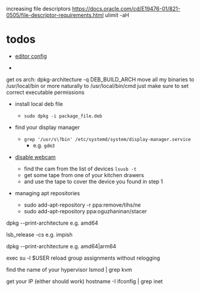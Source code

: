 increasing file descriptors
<https://docs.oracle.com/cd/E19476-01/821-0505/file-descriptor-requirements.html>
    ulimit -aH

# todos

- [editor config](https://github.com/editorconfig/editorconfig/wiki/EditorConfig-Properties)

-
get os arch: dpkg-architecture -q DEB_BUILD_ARCH
move all my binaries to /usr/local/bin
    or more naturally to /usr/local/bin/cmd
        just make sure to set correct executable permissions

- install local deb file
  - `sudo dpkg -i package_file.deb`

- find your display manager
  - `grep '/usr/s\?bin' /etc/systemd/system/display-manager.service`
    - e.g. `gdm3`
- [disable webcam](https://askubuntu.com/questions/166809/how-can-i-disable-my-webcam)
  - find the cam from the list of devices `lsusb -t`
  - get some tape from one of your kitchen drawers
  - and use the tape to cover the device you found in step 1

- managing apt repositories
  - sudo add-apt-repository -r ppa:remove/tihs/ne
  - sudo add-apt-repository ppa:oguzhaninan/stacer

dpkg --print-architecture
    e.g. amd64

lsb_release -cs
    e.g. impish

dpkg --print-architecture
  e.g. amd64|arm64

exec su -l $USER
  reload group assignments without relogging

find the name of your hypervisor
  lsmod | grep kvm

get your IP (either should work)
  hostname -I
  ifconfig | grep inet
